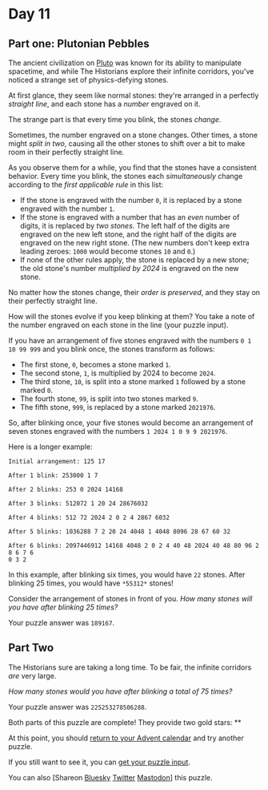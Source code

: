 # Day 11

## Part one: Plutonian Pebbles

The ancient civilization on [Pluto](/2019/day/20) was known for its ability to
manipulate spacetime, and while The Historians explore their infinite
corridors, you've noticed a strange set of physics-defying stones.

At first glance, they seem like normal stones: they're arranged in a perfectly
*straight line*, and each stone has a *number* engraved on it.

The strange part is that every time you blink, the stones *change*.

Sometimes, the number engraved on a stone changes. Other times, a stone might
*split in two*, causing all the other stones to shift over a bit to make room
in their perfectly straight line.

As you observe them for a while, you find that the stones have a consistent
behavior. Every time you blink, the stones each *simultaneously* change
according to the *first applicable rule* in this list:

* If the stone is engraved with the number `0`, it is replaced by a stone
engraved with the number `1`.
* If the stone is engraved with a number that has an *even* number of digits,
it is replaced by *two stones*. The left half of the digits are engraved on the
new left stone, and the right half of the digits are engraved on the new right
stone. (The new numbers don't keep extra leading zeroes: `1000` would become
stones `10` and `0`.)
* If none of the other rules apply, the stone is replaced by a new stone; the
old stone's number *multiplied by 2024* is engraved on the new stone.

No matter how the stones change, their *order is preserved*, and they stay on
their perfectly straight line.

How will the stones evolve if you keep blinking at them? You take a note of the
number engraved on each stone in the line (your puzzle input).

If you have an arrangement of five stones engraved with the numbers `0 1 10 99
999` and you blink once, the stones transform as follows:

* The first stone, `0`, becomes a stone marked `1`.
* The second stone, `1`, is multiplied by 2024 to become `2024`.
* The third stone, `10`, is split into a stone marked `1` followed by a stone
marked `0`.
* The fourth stone, `99`, is split into two stones marked `9`.
* The fifth stone, `999`, is replaced by a stone marked `2021976`.

So, after blinking once, your five stones would become an arrangement of seven
stones engraved with the numbers `1 2024 1 0 9 9 2021976`.

Here is a longer example:

```text
Initial arrangement: 125 17

After 1 blink: 253000 1 7

After 2 blinks: 253 0 2024 14168

After 3 blinks: 512072 1 20 24 28676032

After 4 blinks: 512 72 2024 2 0 2 4 2867 6032

After 5 blinks: 1036288 7 2 20 24 4048 1 4048 8096 28 67 60 32

After 6 blinks: 2097446912 14168 4048 2 0 2 4 40 48 2024 40 48 80 96 2 8 6 7 6
0 3 2

```

In this example, after blinking six times, you would have `22` stones. After
blinking 25 times, you would have `*55312*` stones!

Consider the arrangement of stones in front of you. *How many stones will you
have after blinking 25 times?*

Your puzzle answer was `189167`.

## Part Two

The Historians sure are taking a long time. To be fair, the infinite corridors
*are* very large.

*How many stones would you have after blinking a total of 75 times?*

Your puzzle answer was `225253278506288`.

Both parts of this puzzle are complete! They provide two gold stars: \*\*

At this point, you should [return to your Advent calendar](/2024) and try
another puzzle.

If you still want to see it, you can [get your puzzle input](11/input).

You can also [Shareon
[Bluesky](https://bsky.app/intent/compose?text=I%27ve+completed+%22Plutonian+Pebbles%22+%2D+Day+11+%2D+Advent+of+Code+2024+%23AdventOfCode+https%3A%2F%2Fadventofcode%2Ecom%2F2024%2Fday%2F11)
[Twitter](https://twitter.com/intent/tweet?text=I%27ve+completed+%22Plutonian+Pebbles%22+%2D+Day+11+%2D+Advent+of+Code+2024&url=https%3A%2F%2Fadventofcode%2Ecom%2F2024%2Fday%2F11&related=ericwastl&hashtags=AdventOfCode)
[Mastodon](javascript:void(0);)] this puzzle.
